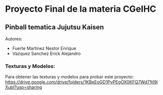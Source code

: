 # Proyecto Final de la materia CGeIHC

## Pinball tematica Jujutsu Kaisen

Autores:
* Fuerte Martinez Nestor Enrique
* Vazquez Sanchez Erick Alejandro

### Texturas y Modelos: 
Para obtener las texturas y modelos para probar este proyecto:
<https://drive.google.com/drive/folders/1KBeEoGD1PvPEgOX0KFQ7Wd71tI9iXubl?usp=sharing>

